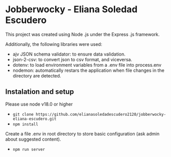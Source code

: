 # Jobberwocky - Eliana Soledad Escudero

This project was created using Node .js under the Express .js framework.

Additionally, the following libraries were used:

- ajv JSON schema validator: to ensure data validation.
- json-2-csv: to convert json to csv format, and viceversa.
- dotenv: to load environment variables from a .env file into process.env
- nodemon: automatically restars the application when file changes in the directory are detected.

## Instalation and setup

Please use node v18.0 or higher

- `git clone https://github.com/elianasoledadescudero2120/jobberwocky-eliana-escudero.git`
- `npm install`

Create a file .env in root directory to store basic configuration (ask admin about suggested content).

- `npm run server`
